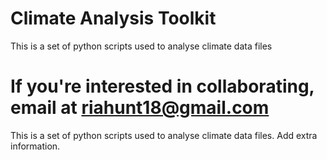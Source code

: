 # Climate Analysis Toolkit

This is a set of python scripts used to analyse climate data files

If you're interested in collaborating, email at riahunt18@gmail.com
=======
This is a set of python scripts used to analyse climate data files.
Add extra information.

